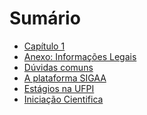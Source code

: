 # Sumário

- [Capítulo 1](./capitulo_1.md)
- [Anexo: Informações Legais](./capitulo_2.md)
- [Dúvidas comuns]()
- [A plataforma SIGAA]()
- [Estágios na UFPI]()
- [Iniciação Cientifica]()
